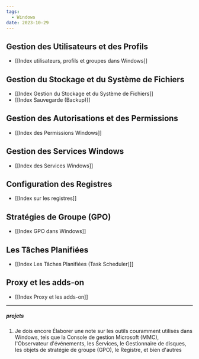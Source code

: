 ```yaml
---
tags:
  - Windows
date: 2023-10-29
---
```

## Gestion des Utilisateurs et des Profils
  - [[Index utilisateurs, profils et groupes dans Windows]]
  
## Gestion du Stockage et du Système de Fichiers
  - [[Index Gestion du Stockage et du Système de Fichiers]]
  - [[Index Sauvegarde (Backup)]]

## Gestion des Autorisations et des Permissions
  - [[Index des Permissions Windows]]

## Gestion des Services Windows
  - [[Index des Services Windows]]

## Configuration des Registres
  - [[Index sur les registres]]

## Stratégies de Groupe (GPO)
  - [[Index GPO dans Windows]]

## Les Tâches Planifiées
- [[Index Les Tâches Planifiées (Task Scheduler)]]

## Proxy et les adds-on
- [[Index Proxy et les adds-on]]




---
##### projets

1. Je dois encore Élaborer une note sur les outils couramment utilisés dans Windows, tels que la Console de gestion Microsoft (MMC), l'Observateur d'événements, les Services, le Gestionnaire de disques, les objets de stratégie de groupe (GPO), le Registre, et bien d'autres